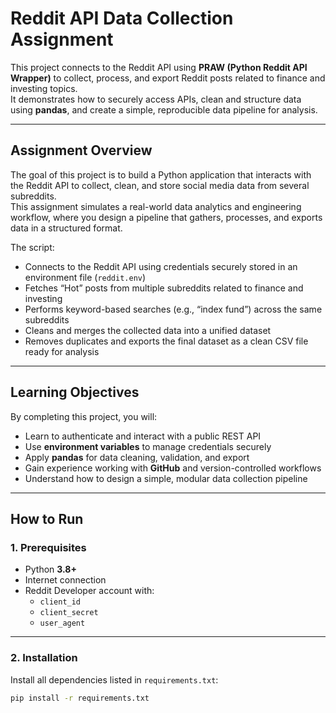 # Reddit API Data Collection Assignment

This project connects to the Reddit API using **PRAW (Python Reddit API Wrapper)** to collect, process, and export Reddit posts related to finance and investing topics.  
It demonstrates how to securely access APIs, clean and structure data using **pandas**, and create a simple, reproducible data pipeline for analysis.

---

## Assignment Overview
The goal of this project is to build a Python application that interacts with the Reddit API to collect, clean, and store social media data from several subreddits.  
This assignment simulates a real-world data analytics and engineering workflow, where you design a pipeline that gathers, processes, and exports data in a structured format.

The script:
- Connects to the Reddit API using credentials securely stored in an environment file (`reddit.env`)
- Fetches “Hot” posts from multiple subreddits related to finance and investing
- Performs keyword-based searches (e.g., “index fund”) across the same subreddits
- Cleans and merges the collected data into a unified dataset
- Removes duplicates and exports the final dataset as a clean CSV file ready for analysis

---

## Learning Objectives
By completing this project, you will:
- Learn to authenticate and interact with a public REST API
- Use **environment variables** to manage credentials securely
- Apply **pandas** for data cleaning, validation, and export
- Gain experience working with **GitHub** and version-controlled workflows
- Understand how to design a simple, modular data collection pipeline

---

## How to Run

### 1. Prerequisites
- Python **3.8+**
- Internet connection
- Reddit Developer account with:
  - `client_id`
  - `client_secret`
  - `user_agent`

---

### 2. Installation
Install all dependencies listed in `requirements.txt`:

```bash
pip install -r requirements.txt

